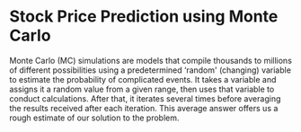 # Stock Price Prediction using Monte Carlo
Monte Carlo (MC) simulations are models that compile thousands to millions of different possibilities using a predetermined ‘random' (changing) variable to estimate the probability of complicated events. It takes a variable and assigns it a random value from a given range, then uses that variable to conduct calculations. After that, it iterates several times before averaging the results received after each iteration. This average answer offers us a rough estimate of our solution to the problem.
